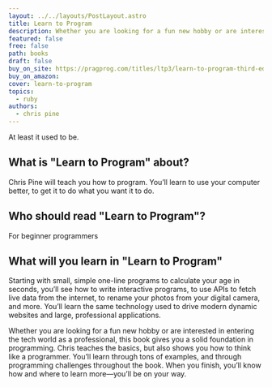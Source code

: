 ```yaml
---
layout: ../../layouts/PostLayout.astro
title: Learn to Program
description: Whether you are looking for a fun new hobby or are interested in entering the tech world as a professional, this book gives you a solid foundation in programming. 
featured: false
free: false
path: books
draft: false
buy_on_site: https://pragprog.com/titles/ltp3/learn-to-program-third-edition
buy_on_amazon:
cover: learn-to-program
topics:
  - ruby
authors:
  - chris pine
---
```


At least it used to be.  

## What is "Learn to Program" about?
Chris Pine will teach you how to program. You’ll learn to use your computer better, to get it to do what you want it to do.

## Who should read "Learn to Program"?
For beginner programmers

## What will you learn in "Learn to Program"
Starting with small, simple one-line programs to calculate your age in seconds, you’ll see how to write interactive programs, to use APIs to fetch live data from the internet, to rename your photos from your digital camera, and more. You’ll learn the same technology used to drive modern dynamic websites and large, professional applications.

Whether you are looking for a fun new hobby or are interested in entering the tech world as a professional, this book gives you a solid foundation in programming. Chris teaches the basics, but also shows you how to think like a programmer. You’ll learn through tons of examples, and through programming challenges throughout the book. When you finish, you’ll know how and where to learn more—you’ll be on your way.


